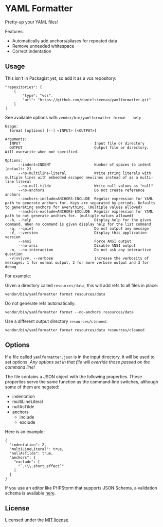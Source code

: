 YAML Formatter
==============

Pretty-up your YAML files!

Features:

- Automatically add anchors/aliases for repeated data
- Remove unneeded whitespace
- Correct indentation

Usage
-----

This isn't in Packagist yet, so add it as a vcs repository:

    "repositories": [
        {
            "type": "vcs",
            "url": "https://github.com/danielskeenan/yamlformatter.git"
        }
    ]

See available options with `vendor/bin/yamlformatter format --help`

    Usage:
      format [options] [--] <INPUT> [<OUTPUT>]
    
    Arguments:
      INPUT                                  Input file or directory
      OUTPUT                                 Output file or directory. Will overwrite when not specified.
    
    Options:
          --indent=INDENT                    Number of spaces to indent [default: 2]
          --no-multiline-literal             Write string literals with multiple lines with embedded escaped newlines instead of as a multi-line literal
          --no-null-tilde                    Write null values as "null"
          --no-anchors                       Do not create reference anchors
          --anchors-include=ANCHORS-INCLUDE  Regular expression for YAML path to generate anchors for. Keys are separated by periods. Defaults to generating anchors for everything. (multiple values allowed)
          --anchors-exclude=ANCHORS-EXCLUDE  Regular expression for YAML path to not generate anchors for. (multiple values allowed)
      -h, --help                             Display help for the given command. When no command is given display help for the list command
      -q, --quiet                            Do not output any message
      -V, --version                          Display this application version
          --ansi                             Force ANSI output
          --no-ansi                          Disable ANSI output
      -n, --no-interaction                   Do not ask any interactive question
      -v|vv|vvv, --verbose                   Increase the verbosity of messages: 1 for normal output, 2 for more verbose output and 3 for debug

For example:

Given a directory called `resources/data`, this will add refs to all files in place:

    vendor/bin/yamlformatter format resources/data

Do not generate refs automatically:

    vendor/bin/yamlformatter format --no-anchors resources/data

Use a different output directory `resources/cleaned`:

    vendor/bin/yamlformatter format resources/data resources/cleaned

Options
-------
If a file called `yamlformatter.json` is in the input directory, it will be used to set options.  *Any options set in
that file will override those passed on the command line!*

The file contains a JSON object with the following properties. These properties serve the same function as the
command-line switches, although some of them are negated:

- indentation
- multiLineLiteral
- nullAsTilde
- anchors
    - include
    - exclude

Here is an example:

    {
      "indentation": 2,
      "multiLineLiteral": true,
      "nullAsTilde": true,
      "anchors": {
        "exclude": [
          "`.+\\.short_effect`"
        ]
      }
    }

If you use an editor like PHPStorm that supports JSON Schema, a validation schema is
available [here](https://github.com/danielskeenan/yamlformatter/blob/master/resources/yamlformatter.json).

License
-------

Licensed under the [MIT license](https://github.com/danielskeenan/yamlformatter/blob/master/LICENSE.md).
